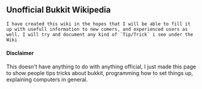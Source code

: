 ## Unofficial Bukkit Wikipedia
    I have created this wiki in the hopes that I will be able to fill it up with usefull information to new comers, and experienced users as well. I will try and document any kind of `Tip/Trick` i see under the Wiki

#### Disclaimer
This doesn't have anything to do with anything official, I just made this page to show people tips tricks about bukkit, programming how to set things up, explaining computers in general.
